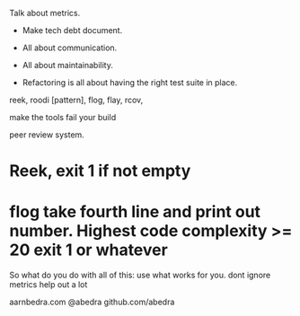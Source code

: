 Talk about metrics.

* Make tech debt document.
* All about communication.
* All about maintainability.

* Refactoring is all about having the right test suite in place.

reek, roodi [pattern], flog, flay, rcov, 

make the tools fail your build

peer review system.

# Reek, exit 1 if not empty
# flog take fourth line and print out number.  Highest code complexity >= 20 exit 1 or whatever



So what do you do with all of this: use what works for you.  dont ignore metrics help out a lot


aarnbedra.com
@abedra
github.com/abedra


